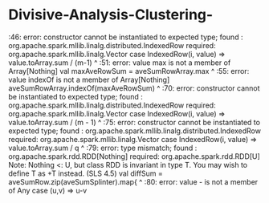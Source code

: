 # Divisive-Analysis-Clustering-
<console>:46: error: constructor cannot be instantiated to expected type;
 found   : org.apache.spark.mllib.linalg.distributed.IndexedRow
 required: org.apache.spark.mllib.linalg.Vector
             case IndexedRow(i, value) => value.toArray.sum / (m-1)
                  ^
<console>:51: error: value max is not a member of Array[Nothing]
           val maxAveRowSum = aveSumRowArray.max
                                             ^
<console>:55: error: value indexOf is not a member of Array[Nothing]
           aveSumRowArray.indexOf(maxAveRowSum)
                          ^
<console>:70: error: constructor cannot be instantiated to expected type;
 found   : org.apache.spark.mllib.linalg.distributed.IndexedRow
 required: org.apache.spark.mllib.linalg.Vector
             case IndexedRow(i, value) => value.toArray.sum / (m - 1)
                  ^
<console>:75: error: constructor cannot be instantiated to expected type;
 found   : org.apache.spark.mllib.linalg.distributed.IndexedRow
 required: org.apache.spark.mllib.linalg.Vector
             case IndexedRow(i, value) => value.toArray.sum / q
                  ^
<console>:79: error: type mismatch;
 found   : org.apache.spark.rdd.RDD[Nothing]
 required: org.apache.spark.rdd.RDD[U]
Note: Nothing <: U, but class RDD is invariant in type T.
You may wish to define T as +T instead. (SLS 4.5)
           val diffSum = aveSumRow.zip(aveSumSplinter).map{
                                       ^
<console>:80: error: value - is not a member of Any
             case (u,v) => u-v
